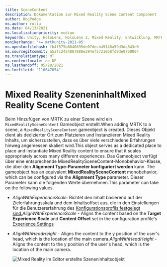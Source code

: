```yaml
---
title: SceneContent
description: Dokumentation zur Mixed Reality Scene Content Component
author: RogPodge
ms.author: roliu
ms.date: 04/13/2021
ms.localizationpriority: medium
keywords: Unity, HoloLens, HoloLens 2, Mixed Reality, Entwicklung, MRTK,
monikerRange: '>= mrtkunity-2021-05'
ms.openlocfilehash: fb4f575b6846695de07decb49146a59d3da843e0
ms.sourcegitcommit: a5afc24a4887880e394ef57216b8fd9de9760004
ms.translationtype: MT
ms.contentlocale: de-DE
ms.lasthandoff: 05/28/2021
ms.locfileid: "110647854"
---
```

# <a name="mixed-reality-scene-content"></a><span data-ttu-id="f276a-104">Mixed Reality Szeneninhalt</span><span class="sxs-lookup"><span data-stu-id="f276a-104">Mixed Reality Scene Content</span></span>

<span data-ttu-id="f276a-105">Beim Hinzufügen von MRTK zu einer Szene wird ein `MixedRealitySceneContent` Gameobject erstellt.</span><span class="sxs-lookup"><span data-stu-id="f276a-105">When adding MRTK to a scene, a `MixedRealitySceneContent` gameobject is created.</span></span> <span data-ttu-id="f276a-106">Dieses Objekt dient als dedizierter Ort zum Platzieren und Instanziieren Mixed Reality Inhalts, um sicherzustellen, dass es über viele verschiedene Erfahrungen hinweg angemessen skaliert wird.</span><span class="sxs-lookup"><span data-stu-id="f276a-106">This object serves as a dedicated place to place and instantiate Mixed Reality content to ensure that it scales appropriately across many different experiences.</span></span> <span data-ttu-id="f276a-107">Das Gameobject verfügt über eine entsprechende MixedRealitySceneContent-Monobehavior-Klasse, die über den **Alignment Type-Parameter konfiguriert werden** kann. </span><span class="sxs-lookup"><span data-stu-id="f276a-107">The gameobject has an equivalent **MixedRealitySceneContent** monobehavior, which can be configured via the **Alignment Type** parameter.</span></span> <span data-ttu-id="f276a-108">Dieser Parameter kann die folgenden Werte übernehmen.</span><span class="sxs-lookup"><span data-stu-id="f276a-108">This parameter can take on the following values.</span></span>

* <span data-ttu-id="f276a-109">*AlignWithExperienceScale:* Richtet den Inhalt  basierend auf  der Zielerfahrungsskala und dem Inhaltsoffset aus, die in den Einstellungen für die Benutzererfahrung des [Konfigurationsprofils festgelegt sind.](experience-settings.md)</span><span class="sxs-lookup"><span data-stu-id="f276a-109">*AlignWithExperienceScale* - Aligns the content based on the **Target Experience Scale** and **Content Offset** set in the configuration profile's [Experience Settings](experience-settings.md)</span></span>
* <span data-ttu-id="f276a-110">*AlignWithHeadHeight* - Aligns the content to the y position of the user's head, which is the location of the main camera.</span><span class="sxs-lookup"><span data-stu-id="f276a-110">*AlignWithHeadHeight* - Aligns the content to the y position of the user's head, which is the location of the main camera.</span></span>


  ![Mixed Reality im Editor erstellte Szeneninhaltsobjekt](../images/experience-settings/MixedRealitySceneContent.png)